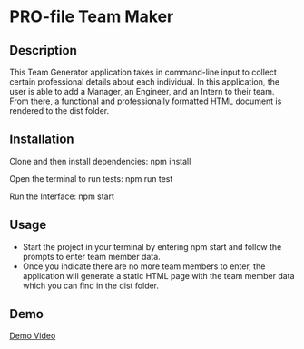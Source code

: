 # PRO-file Team Maker

## Description

This Team Generator application takes in command-line input to collect certain professional details about each individual. In this application, the user is able to add a Manager, an Engineer, and an Intern to their team. From there, a functional and professionally formatted HTML document is rendered to the dist folder.

## Installation

Clone and then install dependencies:
npm install

Open the terminal to run tests:
npm run test

Run the Interface:
npm start

## Usage

- Start the project in your terminal by entering npm start and follow the prompts to enter team member data.
- Once you indicate there are no more team members to enter, the application will generate a static HTML page with the team member data which you can find in the dist folder.

## Demo 

[Demo Video](https://drive.google.com/file/d/1BrBqIQU7vm7q6jkHaQ9g8HsS_XKNEsAN/view)


